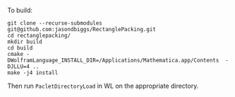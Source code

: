 
To build:

```
git clone --recurse-submodules git@github.com:jasondbiggs/RectanglePacking.git
cd rectanglepacking/
mkdir build
cd build
cmake -DWolframLanguage_INSTALL_DIR=/Applications/Mathematica.app/Contents  -DJLLU=4 ..
make -j4 install
```

Then run `PacletDirectoryLoad` in WL on the appropriate directory.